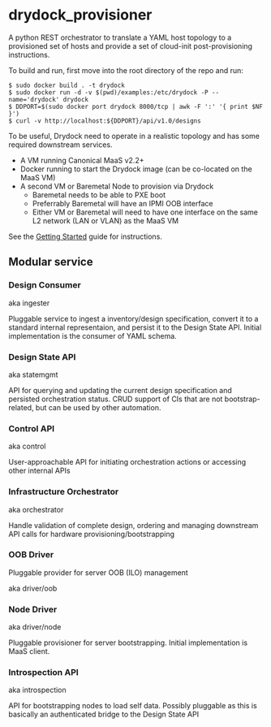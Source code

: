 # drydock_provisioner
A python REST orchestrator to translate a YAML host topology to a provisioned set of hosts and provide a set of cloud-init post-provisioning instructions.

To build and run, first move into the root directory of the repo and run:

    $ sudo docker build . -t drydock
    $ sudo docker run -d -v $(pwd)/examples:/etc/drydock -P --name='drydock' drydock
    $ DDPORT=$(sudo docker port drydock 8000/tcp | awk -F ':' '{ print $NF }')
    $ curl -v http://localhost:${DDPORT}/api/v1.0/designs

To be useful, Drydock need to operate in a realistic topology and has some required
downstream services.

* A VM running Canonical MaaS v2.2+
* Docker running to start the Drydock image (can be co-located on the MaaS VM)
* A second VM or Baremetal Node to provision via Drydock
    * Baremetal needs to be able to PXE boot
    * Preferrably Baremetal will have an IPMI OOB interface
    * Either VM or Baremetal will need to have one interface on the same L2 network (LAN or VLAN) as the MaaS VM

See the [Getting Started](docs/getting_started.rst) guide  for instructions.

## Modular service

### Design Consumer ###

aka ingester

Pluggable service to ingest a inventory/design specification, convert it to a standard
internal representaion, and persist it to the Design State API. Initial implementation
is the consumer of YAML schema.

### Design State API ###

aka statemgmt

API for querying and updating the current design specification and persisted orchestration status.
CRUD support of CIs that are not bootstrap-related, but can be used by other automation.

### Control API ###

aka control

User-approachable API for initiating orchestration actions or accessing other internal
APIs

### Infrastructure Orchestrator ###

aka orchestrator

Handle validation of complete design, ordering and managing downstream API calls for hardware
provisioning/bootstrapping

### OOB Driver ###

Pluggable provider for server OOB (ILO) management

aka driver/oob

### Node Driver ###

aka driver/node

Pluggable provisioner for server bootstrapping. Initial implementation is MaaS client.

### Introspection API ###

aka introspection

API for bootstrapping nodes to load self data. Possibly pluggable as this is basically an
authenticated bridge to the Design State API
